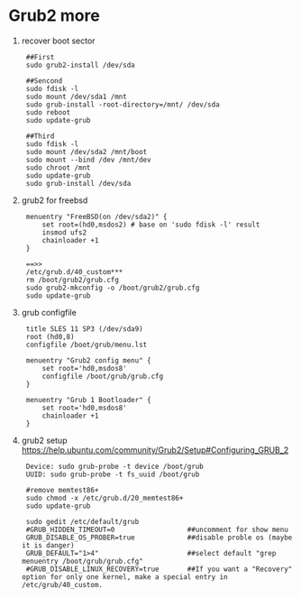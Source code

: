 Grub2 more
===================

1. recover boot sector

        ##First
        sudo grub2-install /dev/sda

        ##Sencond
        sudo fdisk -l
        sudo mount /dev/sda1 /mnt
        sudo grub-install -root-directory=/mnt/ /dev/sda
        sudo reboot
        sudo update-grub

        ##Third
        sudo fdisk -l
        sudo mount /dev/sda2 /mnt/boot
        sudo mount --bind /dev /mnt/dev
        sudo chroot /mnt
        sudo update-grub
        sudo grub-install /dev/sda

2. grub2 for freebsd

        menuentry "FreeBSD(on /dev/sda2)" {
            set root=(hd0,msdos2) # base on 'sudo fdisk -l' result 
            insmod ufs2
            chainloader +1
        }

        ==>>
        /etc/grub.d/40_custom***
        rm /boot/grub2/grub.cfg
        sudo grub2-mkconfig -o /boot/grub2/grub.cfg
        sudo update-grub

3. grub configfile

        title SLES 11 SP3 (/dev/sda9)
	    root (hd0,8)
	    configfile /boot/grub/menu.lst

        menuentry "Grub2 config menu" {
            set root='hd0,msdos8'
            configfile /boot/grub/grub.cfg
        }

        menuentry "Grub 1 Bootloader" {
            set root='hd0,msdos8'
            chainloader +1
        }

4. grub2 setup
        https://help.ubuntu.com/community/Grub2/Setup#Configuring_GRUB_2

        Device: sudo grub-probe -t device /boot/grub
        UUID: sudo grub-probe -t fs_uuid /boot/grub

        #remove memtest86+
        sudo chmod -x /etc/grub.d/20_memtest86+
        sudo update-grub

        sudo gedit /etc/default/grub
        #GRUB_HIDDEN_TIMEOUT=0                  ##uncomment for show menu
        GRUB_DISABLE_OS_PROBER=true             ##disable proble os (maybe it is danger)
        GRUB_DEFAULT="1>4"                      ##select default "grep menuentry /boot/grub/grub.cfg"
        #GRUB_DISABLE_LINUX_RECOVERY=true       ##If you want a "Recovery" option for only one kernel, make a special entry in /etc/grub/40_custom.

